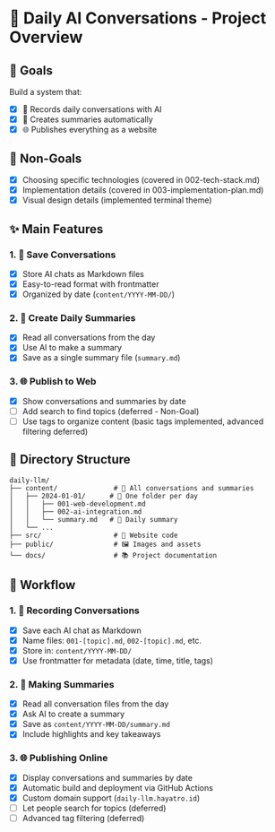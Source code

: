 # 📝 Daily AI Conversations - Project Overview

## 🎯 Goals

Build a system that:

- [x] 💬 Records daily conversations with AI
- [x] 📄 Creates summaries automatically
- [x] 🌐 Publishes everything as a website

## 🚫 Non-Goals

- [x] Choosing specific technologies (covered in 002-tech-stack.md)
- [x] Implementation details (covered in 003-implementation-plan.md)
- [x] Visual design details (implemented terminal theme)

## ✨ Main Features

### 1. 💬 Save Conversations

- [x] Store AI chats as Markdown files
- [x] Easy-to-read format with frontmatter
- [x] Organized by date (`content/YYYY-MM-DD/`)

### 2. 📝 Create Daily Summaries

- [x] Read all conversations from the day
- [x] Use AI to make a summary
- [x] Save as a single summary file (`summary.md`)

### 3. 🌐 Publish to Web

- [x] Show conversations and summaries by date
- [ ] Add search to find topics (deferred - Non-Goal)
- [ ] Use tags to organize content (basic tags implemented, advanced filtering deferred)

## 📁 Directory Structure

```
daily-llm/
├── content/              # 💬 All conversations and summaries
│   ├── 2024-01-01/      # 📅 One folder per day
│   │   ├── 001-web-development.md
│   │   ├── 002-ai-integration.md
│   │   └── summary.md   # 📝 Daily summary
│   └── ...
├── src/                  # 🔧 Website code
├── public/               # 🖼️ Images and assets
└── docs/                 # 📚 Project documentation
```

## 🔄 Workflow

### 1. 💬 Recording Conversations

- [x] Save each AI chat as Markdown
- [x] Name files: `001-[topic].md`, `002-[topic].md`, etc.
- [x] Store in: `content/YYYY-MM-DD/`
- [x] Use frontmatter for metadata (date, time, title, tags)

### 2. 📝 Making Summaries

- [x] Read all conversation files from the day
- [x] Ask AI to create a summary
- [x] Save as `content/YYYY-MM-DD/summary.md`
- [x] Include highlights and key takeaways

### 3. 🌐 Publishing Online

- [x] Display conversations and summaries by date
- [x] Automatic build and deployment via GitHub Actions
- [x] Custom domain support (`daily-llm.hayatro.id`)
- [ ] Let people search for topics (deferred)
- [ ] Advanced tag filtering (deferred)
